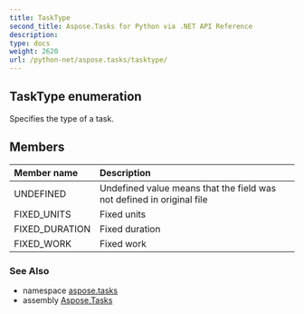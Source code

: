 ```yaml
---
title: TaskType
second_title: Aspose.Tasks for Python via .NET API Reference
description: 
type: docs
weight: 2620
url: /python-net/aspose.tasks/tasktype/
---
```


## TaskType enumeration

Specifies the type of a task.

## Members
| Member name | Description |
| :- | :- |
|UNDEFINED|Undefined value means that the field was not defined in original file|
|FIXED_UNITS|Fixed units|
|FIXED_DURATION|Fixed duration|
|FIXED_WORK|Fixed work|

### See Also

* namespace [aspose.tasks](/tasks/python-net/aspose.tasks/)
* assembly [Aspose.Tasks](/tasks/python-net/)

